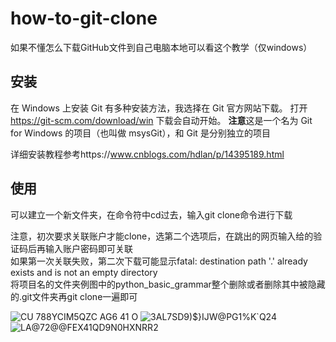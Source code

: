 # how-to-git-clone
如果不懂怎么下载GitHub文件到自己电脑本地可以看这个教学（仅windows）

## 安装
在 Windows 上安装 Git 有多种安装方法，我选择在 Git 官方网站下载。 
打开  https://git-scm.com/download/win 下载会自动开始。 
**注意**这是一个名为 Git for Windows 的项目（也叫做 msysGit），和 Git 是分别独立的项目

详细安装教程参考https://www.cnblogs.com/hdlan/p/14395189.html

## 使用
可以建立一个新文件夹，在命令符中cd过去，输入git clone命令进行下载

注意，初次要求关联账户才能clone，选第二个选项后，在跳出的网页输入给的验证码后再输入账户密码即可关联  
如果第一次关联失败，第二次下载可能显示fatal: destination path '.' already exists and is not an empty directory  
将项目名的文件夹例图中的python_basic_grammar整个删除或者删除其中被隐藏的.git文件夹再git clone一遍即可

![CU 788YCIM5QZC AG6 41 O](https://user-images.githubusercontent.com/88160269/137773178-5525907d-328c-4f89-8eee-d2b5943e0891.png)
![3AL7SD9)$}IJW@PG1%K`Q24](https://user-images.githubusercontent.com/88160269/137773183-a08d22ad-8973-4bd8-9ff7-5fc5c8a47bb0.png)
![LA@72@@FEX41QD9N0HXNRR2](https://user-images.githubusercontent.com/88160269/137773187-1456fb0a-9237-4e9e-8c03-44ec3c4c9344.png)

